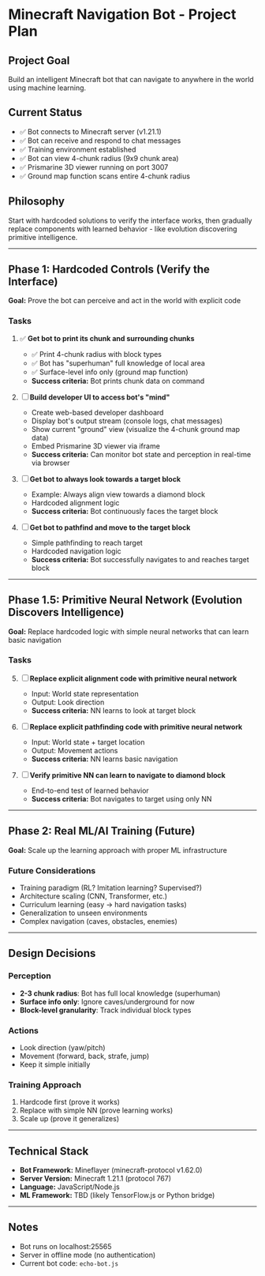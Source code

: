 # Minecraft Navigation Bot - Project Plan

## Project Goal
Build an intelligent Minecraft bot that can navigate to anywhere in the world using machine learning.

## Current Status
- ✅ Bot connects to Minecraft server (v1.21.1)
- ✅ Bot can receive and respond to chat messages
- ✅ Training environment established
- ✅ Bot can view 4-chunk radius (9x9 chunk area)
- ✅ Prismarine 3D viewer running on port 3007
- ✅ Ground map function scans entire 4-chunk radius

## Philosophy
Start with hardcoded solutions to verify the interface works, then gradually replace components with learned behavior - like evolution discovering primitive intelligence.

---

## Phase 1: Hardcoded Controls (Verify the Interface)

**Goal:** Prove the bot can perceive and act in the world with explicit code

### Tasks
1. ✅ **Get bot to print its chunk and surrounding chunks**
   - ✅ Print 4-chunk radius with block types
   - ✅ Bot has "superhuman" full knowledge of local area
   - ✅ Surface-level info only (ground map function)
   - **Success criteria:** Bot prints chunk data on command

2. ☐ **Build developer UI to access bot's "mind"**
   - Create web-based developer dashboard
   - Display bot's output stream (console logs, chat messages)
   - Show current "ground" view (visualize the 4-chunk ground map data)
   - Embed Prismarine 3D viewer via iframe
   - **Success criteria:** Can monitor bot state and perception in real-time via browser

3. ☐ **Get bot to always look towards a target block**
   - Example: Always align view towards a diamond block
   - Hardcoded alignment logic
   - **Success criteria:** Bot continuously faces the target block

4. ☐ **Get bot to pathfind and move to the target block**
   - Simple pathfinding to reach target
   - Hardcoded navigation logic
   - **Success criteria:** Bot successfully navigates to and reaches target block

---

## Phase 1.5: Primitive Neural Network (Evolution Discovers Intelligence)

**Goal:** Replace hardcoded logic with simple neural networks that can learn basic navigation

### Tasks
5. ☐ **Replace explicit alignment code with primitive neural network**
   - Input: World state representation
   - Output: Look direction
   - **Success criteria:** NN learns to look at target block

6. ☐ **Replace explicit pathfinding code with primitive neural network**
   - Input: World state + target location
   - Output: Movement actions
   - **Success criteria:** NN learns basic navigation

7. ☐ **Verify primitive NN can learn to navigate to diamond block**
   - End-to-end test of learned behavior
   - **Success criteria:** Bot navigates to target using only NN

---

## Phase 2: Real ML/AI Training (Future)

**Goal:** Scale up the learning approach with proper ML infrastructure

### Future Considerations
- Training paradigm (RL? Imitation learning? Supervised?)
- Architecture scaling (CNN, Transformer, etc.)
- Curriculum learning (easy → hard navigation tasks)
- Generalization to unseen environments
- Complex navigation (caves, obstacles, enemies)

---

## Design Decisions

### Perception
- **2-3 chunk radius**: Bot has full local knowledge (superhuman)
- **Surface info only**: Ignore caves/underground for now
- **Block-level granularity**: Track individual block types

### Actions
- Look direction (yaw/pitch)
- Movement (forward, back, strafe, jump)
- Keep it simple initially

### Training Approach
1. Hardcode first (prove it works)
2. Replace with simple NN (prove learning works)
3. Scale up (prove it generalizes)

---

## Technical Stack
- **Bot Framework:** Mineflayer (minecraft-protocol v1.62.0)
- **Server Version:** Minecraft 1.21.1 (protocol 767)
- **Language:** JavaScript/Node.js
- **ML Framework:** TBD (likely TensorFlow.js or Python bridge)

---

## Notes
- Bot runs on localhost:25565
- Server in offline mode (no authentication)
- Current bot code: `echo-bot.js`
